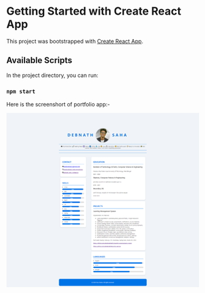 # Getting Started with Create React App

This project was bootstrapped with [Create React App](https://github.com/facebook/create-react-app).

## Available Scripts

In the project directory, you can run:

### `npm start`

Here is the screenshort of portfolio app:- 


<img src="https://raw.githubusercontent.com/dsdebnath4663/Assignments/master/src/resources/screencapture-localhost-3000-2024-07-02-23_20_47.png" />
